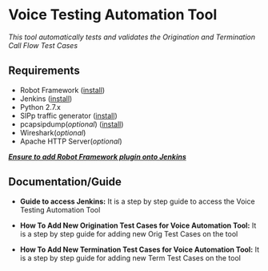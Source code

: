 # Voice Testing Automation Tool

*This tool automatically tests and validates the Origination and Termination Call Flow Test Cases*


## Requirements
* Robot Framework ([install](https://wiki.contribs.org/Robotframework))
* Jenkins ([install](https://www.vultr.com/docs/how-to-install-jenkins-on-centos-7))
* Python 2.7.x
* SIPp traffic generator ([install](http://sipp-wip.readthedocs.io/en/latest/installation.html))
* pcapsipdump(*optional*) ([install](http://pcapsipdump.sourceforge.net/))
* Wireshark(*optional*)
* Apache HTTP Server(*optional*)

***[Ensure to add Robot Framework plugin onto Jenkins](https://wiki.jenkins.io/display/JENKINS/Robot+Framework+Plugin)***


## Documentation/Guide
* **Guide to access Jenkins:** It is a step by step guide to access the Voice Testing Automation Tool

* **How To Add New Origination Test Cases for Voice Automation Tool:** It is a step by step guide for adding new Orig Test Cases on the tool

* **How To Add New Termination Test Cases for Voice Automation Tool:** It is a step by step guide for adding new Term Test Cases on the tool



